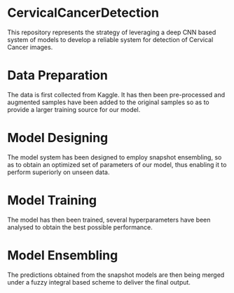 # CervicalCancerDetection

This repository represents the strategy of leveraging a deep CNN based system of models to develop a reliable system for detection of Cervical Cancer images.

# Data Preparation

The data is first collected from Kaggle. It has then been pre-processed and augmented samples have been added to the original samples so as to provide a larger training source for our model.


# Model Designing

The model system has been designed to employ snapshot ensembling, so as to obtain an optimized set of parameters of our model, thus enabling it to perform superiorly on unseen data. 

# Model Training

The model has then been trained, several hyperparameters have been analysed to obtain the best possible performance.

# Model Ensembling

The predictions obtained from the snapshot models are then being merged under a fuzzy integral based scheme to deliver the final output.
